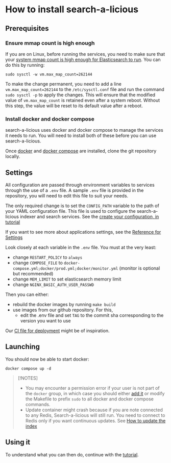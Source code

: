 # How to install search-a-licious


## Prerequisites

### Ensure mmap count is high enough

If you are on Linux, before running the services, you need to make sure that your [system mmap count is high enough for Elasticsearch to run](https://www.elastic.co/guide/en/elasticsearch/reference/current/vm-max-map-count.html). You can do this by running:

```console
sudo sysctl -w vm.max_map_count=262144
```

To make the change permanent, you need to add a line `vm.max_map_count=262144` to the `/etc/sysctl.conf` file and run the command `sudo sysctl -p` to apply the changes.
This will ensure that the modified value of `vm.max_map_count` is retained even after a system reboot. Without this step, the value will be reset to its default value after a reboot.

### Install docker and docker compose

search-a-licious uses docker and docker compose to manage the services it needs to run.
You will need to install both of these before you can use search-a-licious.

Once [docker](https://docs.docker.com/engine/install/) and [docker compose](https://docs.docker.com/compose/install/) are installed, clone the git repository locally.

## Settings

All configuration are passed through environment variables to services through the use of a `.env` file. A sample `.env` file is provided in the repository, you will need to edit this file to suit your needs.

The only required change is to set the `CONFIG_PATH` variable to the path of your YAML configuration file. This file is used to configure the search-a-licious indexer and search services. See the [create your configuration, in tutorial](./tutorial.md#create-a-configuration-file)

If you want to see more about applications settings, see the [Reference for Settings](./ref-settings.md)

Look closely at each variable in the `.env` file.
You must at the very least:
* change `RESTART_POLICY` to `always`
* change `COMPOSE_FILE` to `docker-compose.yml;docker/prod.yml;docker/monitor.yml` (monitor is optional but recommended)
* change `MEM_LIMIT` to set elasticsearch memory limit
* change `NGINX_BASIC_AUTH_USER_PASSWD`

Then you can either:
* rebuild the docker images by running `make build`
* use images from our github repository. For this,
  * edit the .env file and set `TAG` to the commit sha corresponding to the version you want to use

Our [CI file for deployment](https://github.com/openfoodfacts/search-a-licious/blob/main/.github/workflows/container-deploy.yml) might be of inspiration.

## Launching

You should now be able to start docker:

```console
docker compose up -d
```

> [!NOTES]
> * You may encounter a permission error if your user is not part of the `docker` group, in which case you should either [add it](https://docs.docker.com/engine/install/linux-postinstall/#manage-docker-as-a-non-root-user) or modify the Makefile to prefix `sudo` to all docker and docker compose commands.
> * Update container might crash because if you are note connected to any Redis, Search-a-licious will still run. You need to connect to Redis only if you want continuous updates. See [How to update the index](./how-to-update-index.md)


## Using it

To understand what you can then do, continue with the [tutorial](./tutorial.md).